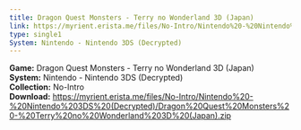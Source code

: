 ```yaml
---
title: Dragon Quest Monsters - Terry no Wonderland 3D (Japan)
link: https://myrient.erista.me/files/No-Intro/Nintendo%20-%20Nintendo%203DS%20(Decrypted)/Dragon%20Quest%20Monsters%20-%20Terry%20no%20Wonderland%203D%20(Japan).zip
type: single1
System: Nintendo - Nintendo 3DS (Decrypted)
---
```

<b>Game:</b> Dragon Quest Monsters - Terry no Wonderland 3D (Japan)<br>
<b>System:</b> Nintendo - Nintendo 3DS (Decrypted)<br>
<b>Collection:</b> No-Intro<br>
<b>Download:</b> https://myrient.erista.me/files/No-Intro/Nintendo%20-%20Nintendo%203DS%20(Decrypted)/Dragon%20Quest%20Monsters%20-%20Terry%20no%20Wonderland%203D%20(Japan).zip